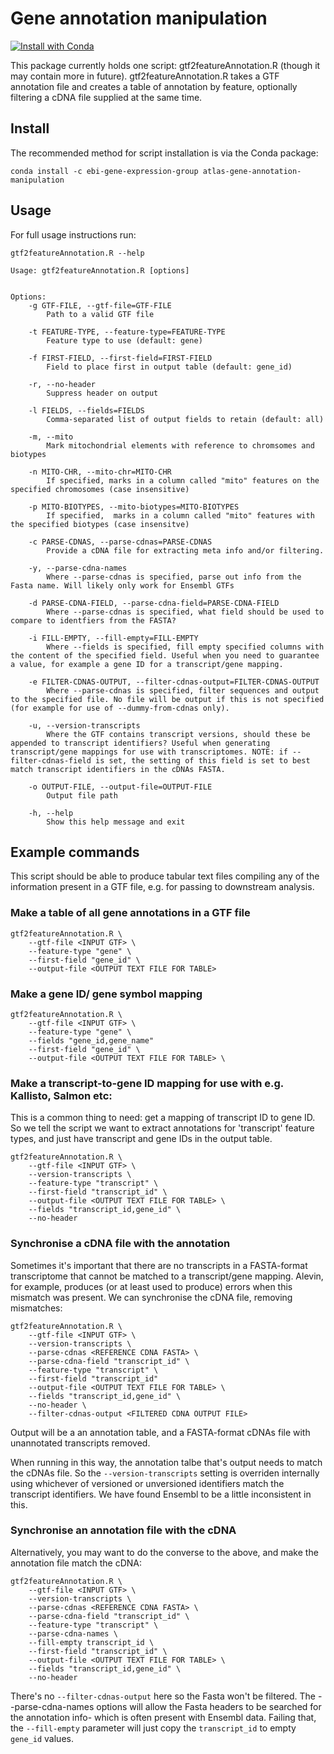 # Gene annotation manipulation

[![Install with Conda](https://anaconda.org/bioconda/atlas-gene-annotation-manipulation/badges/installer/conda.svg)](https://anaconda.org/bioconda/atlas-gene-annotation-manipulation)

This package currently holds one script: gtf2featureAnnotation.R (though it may contain more in future). gtf2featureAnnotation.R takes a GTF annotation file and creates a table of annotation by feature, optionally filtering a cDNA file supplied at the same time. 

## Install

The recommended method for script installation is via the Conda package:

```
conda install -c ebi-gene-expression-group atlas-gene-annotation-manipulation
```

## Usage

For full usage instructions run:


```
gtf2featureAnnotation.R --help
```

```
Usage: gtf2featureAnnotation.R [options]


Options:
    -g GTF-FILE, --gtf-file=GTF-FILE
        Path to a valid GTF file

    -t FEATURE-TYPE, --feature-type=FEATURE-TYPE
        Feature type to use (default: gene)

    -f FIRST-FIELD, --first-field=FIRST-FIELD
        Field to place first in output table (default: gene_id)

    -r, --no-header
        Suppress header on output

    -l FIELDS, --fields=FIELDS
        Comma-separated list of output fields to retain (default: all)

    -m, --mito
        Mark mitochondrial elements with reference to chromsomes and biotypes

    -n MITO-CHR, --mito-chr=MITO-CHR
        If specified, marks in a column called "mito" features on the specified chromosomes (case insensitive)

    -p MITO-BIOTYPES, --mito-biotypes=MITO-BIOTYPES
        If specified,  marks in a column called "mito" features with the specified biotypes (case insensitve)

    -c PARSE-CDNAS, --parse-cdnas=PARSE-CDNAS
        Provide a cDNA file for extracting meta info and/or filtering.

    -y, --parse-cdna-names
        Where --parse-cdnas is specified, parse out info from the Fasta name. Will likely only work for Ensembl GTFs

    -d PARSE-CDNA-FIELD, --parse-cdna-field=PARSE-CDNA-FIELD
        Where --parse-cdnas is specified, what field should be used to compare to identfiers from the FASTA?

    -i FILL-EMPTY, --fill-empty=FILL-EMPTY
        Where --fields is specified, fill empty specified columns with the content of the specified field. Useful when you need to guarantee a value, for example a gene ID for a transcript/gene mapping. 

    -e FILTER-CDNAS-OUTPUT, --filter-cdnas-output=FILTER-CDNAS-OUTPUT
        Where --parse-cdnas is specified, filter sequences and output to the specified file. No file will be output if this is not specified (for example for use of --dummy-from-cdnas only).

    -u, --version-transcripts
        Where the GTF contains transcript versions, should these be appended to transcript identifiers? Useful when generating transcript/gene mappings for use with transcriptomes. NOTE: if --filter-cdnas-field is set, the setting of this field is set to best match transcript identifiers in the cDNAs FASTA.

    -o OUTPUT-FILE, --output-file=OUTPUT-FILE
        Output file path

    -h, --help
        Show this help message and exit
```

## Example commands

This script should be able to produce tabular text files compiling any of the information present in a GTF file, e.g. for passing to downstream analysis.

### Make a table of all gene annotations in a GTF file

```
gtf2featureAnnotation.R \
    --gtf-file <INPUT GTF> \
    --feature-type "gene" \
    --first-field "gene_id" \
    --output-file <OUTPUT TEXT FILE FOR TABLE>
```

### Make a gene ID/ gene symbol mapping

```
gtf2featureAnnotation.R \
    --gtf-file <INPUT GTF> \
    --feature-type "gene" \
    --fields "gene_id,gene_name"
    --first-field "gene_id" \
    --output-file <OUTPUT TEXT FILE FOR TABLE> \
```

### Make a transcript-to-gene ID mapping for use with e.g. Kallisto, Salmon etc:

This is a common thing to need: get a mapping of transcript ID to gene ID. So we tell the script we want to extract annotations for 'transcript' feature types, and just have transcript and gene IDs in the output table.

```
gtf2featureAnnotation.R \
    --gtf-file <INPUT GTF> \
    --version-transcripts \
    --feature-type "transcript" \
    --first-field "transcript_id" \
    --output-file <OUTPUT TEXT FILE FOR TABLE> \
    --fields "transcript_id,gene_id" \
    --no-header
```

### Synchronise a cDNA file with the annotation

Sometimes it's important that there are no transcripts in a FASTA-format transcriptome that cannot be matched to a transcript/gene mapping. Alevin, for example, produces (or at least used to produce) errors when this mismatch was present. We can synchronise the cDNA file, removing mismatches:

```
gtf2featureAnnotation.R \
    --gtf-file <INPUT GTF> \
    --version-transcripts \
    --parse-cdnas <REFERENCE CDNA FASTA> \
    --parse-cdna-field "transcript_id" \
    --feature-type "transcript" \
    --first-field "transcript_id" 
    --output-file <OUTPUT TEXT FILE FOR TABLE> \
    --fields "transcript_id,gene_id" \
    --no-header \
    --filter-cdnas-output <FILTERED CDNA OUTPUT FILE>
```

Output will be a an annotation table, and a FASTA-format cDNAs file with unannotated transcripts removed.

When running in this way, the annotation talbe that's output needs to match the cDNAs file. So the `--version-transcripts` setting is overriden internally using whichever of versioned or unversioned identifiers match the transcript identifiers. We have found Ensembl to be a little inconsistent in this.

### Synchronise an annotation file with the cDNA

Alternatively, you may want to do the converse to the above, and make the annotation file match the cDNA:

```
gtf2featureAnnotation.R \
    --gtf-file <INPUT GTF> \
    --version-transcripts \
    --parse-cdnas <REFERENCE CDNA FASTA> \
    --parse-cdna-field "transcript_id" \
    --feature-type "transcript" \
    --parse-cdna-names \
    --fill-empty transcript_id \
    --first-field "transcript_id" \
    --output-file <OUTPUT TEXT FILE FOR TABLE> \
    --fields "transcript_id,gene_id" \
    --no-header
```

There's no `--filter-cdnas-output` here so the Fasta won't be filtered. The --parse-cdna-names options will allow the Fasta headers to be searched for the annotation info- which is often present with Ensembl data. Failing that, the `--fill-empty` parameter will just copy the `transcript_id` to empty `gene_id` values. 
